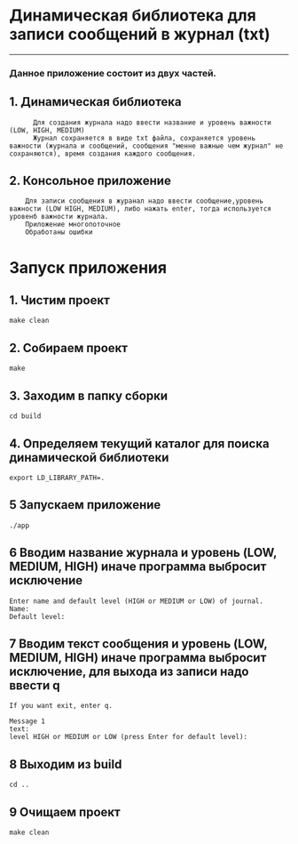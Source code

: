 # Динамическая библиотека для записи сообщений в журнал (txt)
------------

 ### Данное приложение состоит из двух частей.

 ## 1. Динамическая библиотека
 ```
       Для создания журнала надо ввести название и уровень важности (LOW, HIGH, MEDIUM)
       Журнал сохраняется в виде txt файла, сохраняется уровень важности (журнала и сообщений, сообщения "менне важные чем журнал" не сохраняются), время создания каждого сообщения.
```
 ## 2. Консольное приложение
 ```
     Для записи сообщения в журанал надо ввести сообщение,уровень важности (LOW HIGH, MEDIUM), либо нажать enter, тогда используется уровенб важности журнала.
     Приложение многопоточное
     Обработаны ошибки
 ```

 # Запуск приложения


 ## 1. Чистим проект
```
make clean
```
 
 ## 2. Cобираем проект
```
make
```
 
 ## 3. Заходим в папку сборки
```
cd build
```
 
 ## 4. Определяем текущий каталог для поиска динамической библиотеки
```
export LD_LIBRARY_PATH=.
```

 ## 5 Запускаем приложение
```
./app
```

 ## 6 Вводим название журнала и уровень (LOW, MEDIUM, HIGH) иначе программа выбросит исключение
```
Enter name and default level (HIGH or MEDIUM or LOW) of journal.
Name: 
Default level:
```

 ## 7 Вводим текст сообщения и уровень (LOW, MEDIUM, HIGH) иначе программа выбросит исключение, для выхода из записи надо ввести q
```
If you want exit, enter q.

Message 1
text: 
level HIGH or MEDIUM or LOW (press Enter for default level):
```

 ## 8 Выходим из build
```
cd ..
```

 ## 9 Очищаем проект
```
make clean
```
